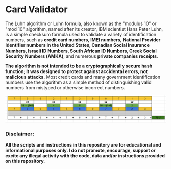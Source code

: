 # Card Validator

The Luhn algorithm or Luhn formula, also known as the "modulus 10" or "mod 10" algorithm, named after its creator, IBM scientist Hans Peter Luhn, is a simple checksum formula used to validate a variety of identification numbers, such as **credit card numbers, IMEI numbers, National Provider Identifier numbers in the United States, Canadian Social Insurance Numbers, Israeli ID Numbers, South African ID Numbers, Greek Social Security Numbers (ΑΜΚΑ)**, and numerous **private companies receipts**.

**The algorithm is not intended to be a cryptographically secure hash function; it was designed to protect against accidental errors, not malicious attacks.**
Most credit cards and many government identification numbers use the algorithm as a simple method of distinguishing valid numbers from mistyped or otherwise incorrect numbers.

<img src="cc-val.png">

### Disclaimer:
**All the scripts and instructions in this repository are for educational and informational purposes only.
I do not promote, encourage, support or excite any illegal activity with the code, data and/or instructions provided on this repository.**
